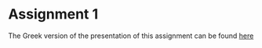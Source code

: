 # Assignment 1

The Greek version of the presentation of this assignment can be found [here](https://github.com/dmst-algorithms-course/assignment-2019-1/blob/master/assignment_2019_1.ipynb)

